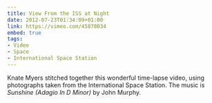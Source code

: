 ```yaml
---
title: View From the ISS at Night
date: 2012-07-23T01:34:09+01:00
link: https://vimeo.com/45878034
embed: true
tags:
- Video
- Space
- International Space Station
---
```

Knate Myers stitched together this wonderful time-lapse video, using photographs taken from the International Space Station. The music is <cite>Sunshine (Adagio In D Minor)</cite> by John Murphy.
